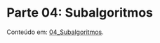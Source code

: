 Parte 04: Subalgoritmos
=======================

Conteúdo em:  [04_Subalgoritmos](../../../pdf/04_Subalgoritmos.pdf).
